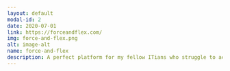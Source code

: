 ```yaml
---
layout: default
modal-id: 2
date: 2020-07-01
link: https://forceandflex.com/
img: force-and-flex.png
alt: image-alt
name: force-and-flex
description: A perfect platform for my fellow ITians who struggle to achieve their fitness goals
---
```

